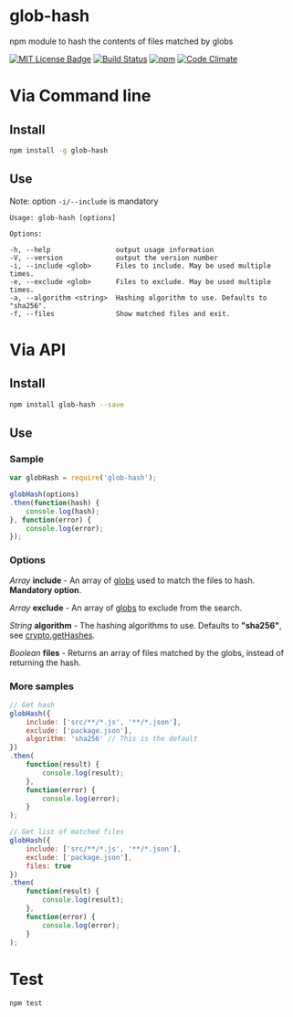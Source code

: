 # glob-hash
npm module to hash the contents of files matched by globs

[![MIT License Badge](https://img.shields.io/badge/license-MIT-blue.svg)](https://github.com/roccivic/glob-hash/blob/master/LICENSE.txt)
[![Build Status](https://travis-ci.org/roccivic/glob-hash.svg?branch=master)](https://travis-ci.org/roccivic/glob-hash)
[![npm](https://img.shields.io/npm/v/glob-hash.svg)](https://www.npmjs.com/package/glob-hash)
[![Code Climate](https://codeclimate.com/github/roccivic/glob-hash/badges/gpa.svg)](https://codeclimate.com/github/roccivic/glob-hash)

# Via Command line

## Install
```sh
npm install -g glob-hash
```

## Use
Note: option ```-i/--include``` is mandatory

    Usage: glob-hash [options]

    Options:

    -h, --help                output usage information
    -V, --version             output the version number
    -i, --include <glob>      Files to include. May be used multiple times.
    -e, --exclude <glob>      Files to exclude. May be used multiple times.
    -a, --algorithm <string>  Hashing algorithm to use. Defaults to "sha256".
    -f, --files               Show matched files and exit.

# Via API

## Install
```sh
npm install glob-hash --save
```

## Use
### Sample
```js
var globHash = require('glob-hash');

globHash(options)
.then(function(hash) {
    console.log(hash);
}, function(error) {
    console.log(error);
});
```

### Options
*Array* **include** - An array of [globs](https://www.npmjs.com/package/glob) used to match the files to hash. **Mandatory option**.

*Array* **exclude** - An array of [globs](https://www.npmjs.com/package/glob) to exclude from the search.

*String* **algorithm** - The hashing algorithms to use. Defaults to **"sha256"**, see [crypto.getHashes](https://nodejs.org/api/crypto.html#crypto_crypto_gethashes).

*Boolean* **files** - Returns an array of files matched by the globs, instead of returning the hash.

### More samples
```js
// Get hash
globHash({
    include: ['src/**/*.js', '**/*.json'],
    exclude: ['package.json'],
    algorithm: 'sha256' // This is the default
})
.then(
    function(result) {
        console.log(result);
    },
    function(error) {
        console.log(error);
    }
);
```

```js
// Get list of matched files
globHash({
    include: ['src/**/*.js', '**/*.json'],
    exclude: ['package.json'],
    files: true
})
.then(
    function(result) {
        console.log(result);
    },
    function(error) {
        console.log(error);
    }
);
```

# Test
```
npm test
```